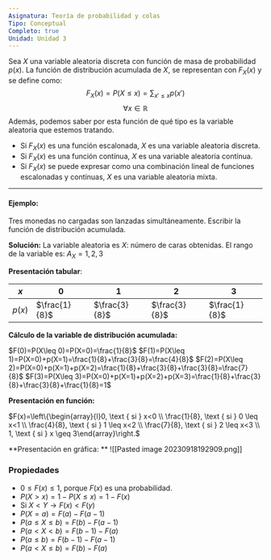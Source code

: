 ```yaml
---
Asignatura: Teoría de probabilidad y colas
Tipo: Conceptual
Completo: true
Unidad: Unidad 3
---
```

Sea $X$ una variable aleatoria discreta con función de masa de probabilidad $p(x)$. La función de distribución acumulada de $X$, se representan con $F_X(x)$ y se define como:
$$F_X(x)=P(X\leq x)=\sum_{x'\leq x}p(x')$$ $$\forall x \in \mathbb R$$
Además, podemos saber por esta función de qué tipo es la variable aleatoria que estemos tratando.
- Si $F_X(x)$ es una función escalonada, $X$ es una variable aleatoria discreta. 
- Si $F_X(x)$ es una función contínua, $X$ es una variable aleatoria contínua.
- Si $F_X(x)$ se puede expresar como una combinación lineal de funciones escalonadas y contínuas, $X$ es una variable aleatoria mixta. 

---
#### Ejemplo:
Tres monedas no cargadas son lanzadas simultáneamente. Escribir la función de distribución acumulada.

**Solución:** 
La variable aleatoria es $X$: número de caras obtenidas.
El rango de la variable es: $A_X={1,2,3}$

**Presentación tabular**:

| $x$    | 0   | 1   | 2   | 3   |
| ---- | --- | --- | --- | --- |
| $p(x)$ |  $\frac{1}{8}$   |  $\frac{3}{8}$   |  $\frac{3}{8}$   |  $\frac{1}{8}$   |

**Cálculo de la variable de distribución acumulada:**

$F(0)=P(X\leq 0)=P(X=0)=\frac{1}{8}$
$F(1)=P(X\leq 1)=P(X=0)+p(X=1)=\frac{1}{8}+\frac{3}{8}=\frac{4}{8}$
$F(2)=P(X\leq 2)=P(X=0)+p(X=1)+p(X=2)=\frac{1}{8}+\frac{3}{8}+\frac{3}{8}=\frac{7}{8}$
$F(3)=P(X\leq 3)=P(X=0)+p(X=1)+p(X=2)+p(X=3)=\frac{1}{8}+\frac{3}{8}+\frac{3}{8}+\frac{1}{8}=1$

**Presentación en función:**

$F(x)=\left\{\begin{array}{l}0, \text { si } x<0 \\ \frac{1}{8}, \text { si } 0 \leq x<1 \\ \frac{4}{8}, \text { si } 1 \leq x<2 \\ \frac{7}{8}, \text { si } 2 \leq x<3 \\ 1, \text { si } x \geq 3\end{array}\right.$

**Presentación en gráfica: **
![[Pasted image 20230918192909.png]]


### Propiedades

- $0\leq F(x)\leq 1$, porque $F(x)$ es una probabilidad.
- $P(X>x)=1-P(X\leq x)=1-F(x)$
- Si $X<Y \longrightarrow F(x)<F(y)$
- $P(X=a)=F(a)-F(a-1)$
- $P(a\leq X \leq b)=F(b)-F(a-1)$
- $P(a<X<b)=F(b-1)-F(a)$
- $P(a\leq b) = F(b-1)-F(a-1)$
- $P(a<X\leq b)=F(b)-F(a)$
